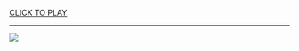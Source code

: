 
<a href="https://premium76.site?title=football_games_2_player_unblocked&ref=13M">CLICK TO PLAY</a></h3>
<hr>

<a href="https://premium76.site?title=football_games_2_player_unblocked&ref=13M"><img src="https://clearcache.store/games.png"></a>


